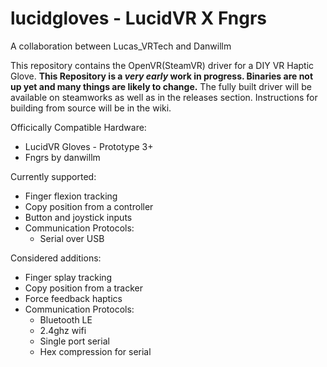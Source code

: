 # lucidgloves - LucidVR X Fngrs
A collaboration between Lucas_VRTech and Danwillm

This repository contains the OpenVR(SteamVR) driver for a DIY VR Haptic Glove.
__This Repository is a *very early* work in progress. Binaries are not up yet and many things are likely to change.__
The fully built driver will be available on steamworks as well as in the releases section.
Instructions for building from source will be in the wiki.

Officically Compatible Hardware:
* LucidVR Gloves - Prototype 3+
* Fngrs by danwillm

Currently supported:
* Finger flexion tracking
* Copy position from a controller
* Button and joystick inputs
* Communication Protocols:
  - Serial over USB

Considered additions:
* Finger splay tracking
* Copy position from a tracker
* Force feedback haptics
* Communication Protocols:
  - Bluetooth LE
  - 2.4ghz wifi
  - Single port serial
  - Hex compression for serial
